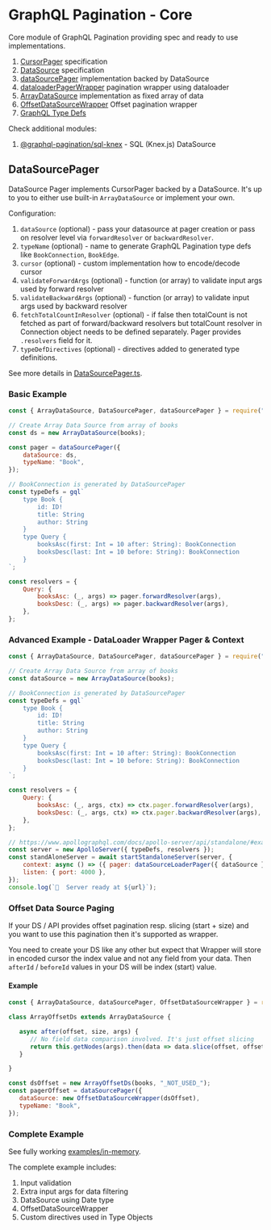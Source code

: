 # GraphQL Pagination - Core

Core module of GraphQL Pagination providing spec and ready to use implementations.

1. [CursorPager](src/CursorPagerSpec.ts) specification
2. [DataSource](src/datasource/DataSource.ts) specification
3. [dataSourcePager](src/DataSourcePager.ts) implementation backed by DataSource
4. [dataloaderPagerWrapper](src/DataSourceLoaderPager.ts) pagination wrapper using dataloader
5. [ArrayDataSource](src/datasource/ArrayDataSource.ts) implementation as fixed array of data
6. [OffsetDataSourceWrapper](src/datasource/OffsetDataSourceWrapper.ts) Offset pagination wrapper
7. [GraphQL Type Defs](src/TypeDefs.ts)

Check additional modules:
1. [@graphql-pagination/sql-knex](https://www.npmjs.com/package/@graphql-pagination/sql-knex) - SQL (Knex.js) DataSource

## DataSourcePager

DataSource Pager implements CursorPager backed by a DataSource. It's up to you to either use built-in `ArrayDataSource`
or implement your own.

Configuration:

1. `dataSource` (optional) - pass your datasource at pager creation or pass on resolver level via `forwardResolver` or `backwardResolver`.
2. `typeName` (optional) - name to generate GraphQL Pagination type defs like `BookConnection`, `BookEdge`.
3. `cursor` (optional) - custom implementation how to encode/decode cursor
4. `validateForwardArgs` (optional) - function (or array) to validate input args used by forward resolver
5. `validateBackwardArgs` (optional) - function (or array) to validate input args used by backward resolver
6. `fetchTotalCountInResolver` (optional) - if false then totalCount is not fetched as part of forward/backward resolvers
   but totalCount resolver in Connection object needs to be defined separately. Pager provides `.resolvers` field for it.
7. `typeDefDirectives` (optional) - directives added to generated type definitions.

See more details in [DataSourcePager.ts](./src/DataSourcePager.ts#19).

### Basic Example

```js
const { ArrayDataSource, DataSourcePager, dataSourcePager } = require("@graphql-pagination/core");

// Create Array Data Source from array of books
const ds = new ArrayDataSource(books);

const pager = dataSourcePager({
    dataSource: ds,
    typeName: "Book",
});

// BookConnection is generated by DataSourcePager
const typeDefs = gql`
    type Book {
        id: ID!
        title: String
        author: String
    }
    type Query {
        booksAsc(first: Int = 10 after: String): BookConnection
        booksDesc(last: Int = 10 before: String): BookConnection
    }
`;

const resolvers = {
    Query: {
        booksAsc: (_, args) => pager.forwardResolver(args),
        booksDesc: (_, args) => pager.backwardResolver(args),
    },
};
```

### Advanced Example - DataLoader Wrapper Pager & Context

```js
const { ArrayDataSource, DataSourcePager, dataSourcePager } = require("@graphql-pagination/core");

// Create Array Data Source from array of books
const dataSource = new ArrayDataSource(books);

// BookConnection is generated by DataSourcePager
const typeDefs = gql`
    type Book {
        id: ID!
        title: String
        author: String
    }
    type Query {
        booksAsc(first: Int = 10 after: String): BookConnection
        booksDesc(last: Int = 10 before: String): BookConnection
    }
`;

const resolvers = {
    Query: {
        booksAsc: (_, args, ctx) => ctx.pager.forwardResolver(args),
        booksDesc: (_, args, ctx) => ctx.pager.backwardResolver(args),
    },
};

// https://www.apollographql.com/docs/apollo-server/api/standalone/#example
const server = new ApolloServer({ typeDefs, resolvers });
const standAloneServer = await startStandaloneServer(server, {
    context: async () => ({ pager: dataSourceLoaderPager({ dataSource }) }),    // create new pager with dataloader for every request
    listen: { port: 4000 },
});
console.log(`🚀  Server ready at ${url}`);
```


### Offset Data Source Paging

If your DS / API provides offset pagination resp. slicing (start + size) and you want to use this pagination then it's supported as wrapper.

You need to create your DS like any other but expect that Wrapper will store in encoded cursor the index value and not any field from your data.
Then `afterId` / `beforeId` values in your DS will be index (start) value.

#### Example

```js
const { ArrayDataSource, dataSourcePager, OffsetDataSourceWrapper } = require("@graphql-pagination/core");

class ArrayOffsetDs extends ArrayDataSource {

   async after(offset, size, args) {
      // No field data comparison involved. It's just offset slicing
      return this.getNodes(args).then(data => data.slice(offset, offset + size));
   }

}

const dsOffset = new ArrayOffsetDs(books, "_NOT_USED_");
const pagerOffset = dataSourcePager({
   dataSource: new OffsetDataSourceWrapper(dsOffset),
   typeName: "Book",
});
```

### Complete Example

See fully working [examples/in-memory](../../examples/in-memory/index.js).

The complete example includes:

1. Input validation
2. Extra input args for data filtering
3. DataSource using Date type
4. OffsetDataSourceWrapper
5. Custom directives used in Type Objects
